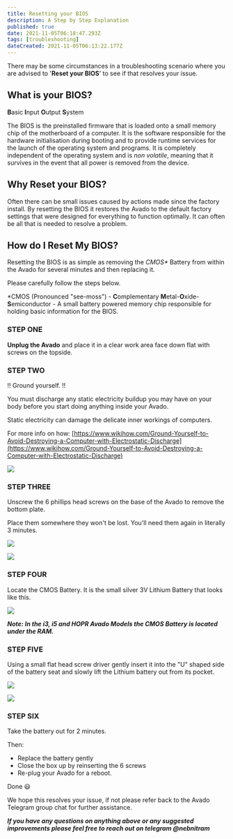 ```yaml
---
title: Resetting your BIOS
description: A Step by Step Explanation
published: true
date: 2021-11-05T06:18:47.293Z
tags: [troubleshooting]
dateCreated: 2021-11-05T06:13:22.177Z
---
```

There may be some circumstances in a troubleshooting scenario where you are advised to '**Reset your BIOS**' to see if that resolves your issue.

## What is your BIOS?

**B**asic **I**nput **O**utput **S**ystem

The BIOS is the preinstalled firmware that is loaded onto a small memory chip of the motherboard of a computer. It is the software responsible for the hardware initialisation during booting and to provide runtime services for the launch of the operating system and programs. It is completely independent of the operating system and is _non volatile_, meaning that it survives in the event that all power is removed from the device.

## Why Reset your BIOS?

Often there can be small issues caused by actions made since the factory install. By resetting the BIOS it restores the Avado to the default factory settings that were designed for everything to function optimally. It can often be all that is needed to resolve a problem.

## How do I Reset My BIOS?

Resetting the BIOS is as simple as removing the _CMOS\*_ Battery from within the Avado for several minutes and then replacing it.

Please carefully follow the steps below.

\*CMOS (Pronounced "see-moss") - **C**omplementary **M**etal-**O**xide-**S**emiconductor - A small battery powered memory chip responsible for holding basic information for the BIOS.

### STEP ONE

**Unplug the Avado** and place it in a clear work area face down flat with screws on the topside.

### STEP TWO

!! Ground yourself. !!

You must discharge any static electricity buildup you may have on your body before you start doing anything inside your Avado.

Static electricity can damage the delicate inner workings of computers.

For more info on how: [https://www.wikihow.com/Ground-Yourself-to-Avoid-Destroying-a-Computer-with-Electrostatic-Discharge](https://www.wikihow.com/Ground-Yourself-to-Avoid-Destroying-a-Computer-with-Electrostatic-Discharge)

![](ground_yourself.png)

### STEP THREE

Unscrew the 6 phillips head screws on the base of the Avado to remove the bottom plate.

Place them somewhere they won't be lost. You'll need them again in literally 3 minutes.

![](screw.jpeg)

![](screws.png)

### STEP FOUR

Locate the CMOS Battery. It is the small silver 3V Lithium Battery that looks like this.

![](avado.jpg)

_**Note: In the i3, i5 and HOPR Avado Models the CMOS Battery is located under the RAM.**_

### STEP FIVE

Using a small flat head screw driver gently insert it into the "U" shaped side of the battery seat and slowly lift the Lithium battery out from its pocket.

![](/cmos_1.jpg)

![](/battery.jpg)

### STEP SIX

Take the battery out for 2 minutes.

Then:

*   Replace the battery gently
*   Close the box up by reinserting the 6 screws
*   Re-plug your Avado for a reboot.

Done 😃

We hope this resolves your issue, if not please refer back to the Avado Telegram group chat for further assistance.

_**If you have any questions on anything above or any suggested improvements please feel free to reach out on telegram @nebnitram**_